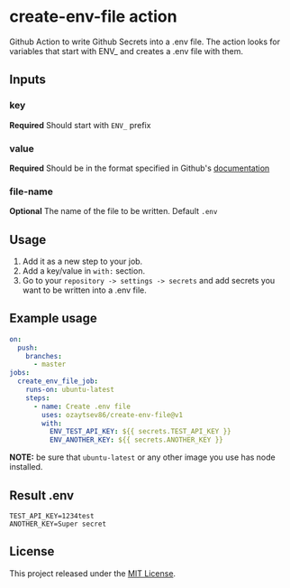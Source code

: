 # create-env-file action
Github Action to write Github Secrets into a .env file. The action looks for variables that start with ENV_ and creates a .env file with them.

## Inputs

### key
**Required** Should start with `ENV_` prefix

### value
**Required** Should be in the format specified in Github's [documentation](https://docs.github.com/en/free-pro-team@latest/actions/reference/encrypted-secrets#using-encrypted-secrets-in-a-workflow)
 
### file-name
**Optional** The name of the file to be written. Default  `.env`

## Usage
1. Add it as a new step to your job.
2. Add a key/value in `with:` section.
3. Go to your `repository -> settings -> secrets` and add secrets you want to be written into a .env file.

## Example usage
```yaml
on:
  push:
    branches:
      - master
jobs: 
  create_env_file_job:
    runs-on: ubuntu-latest
    steps:
      - name: Create .env file
        uses: ozaytsev86/create-env-file@v1
        with:
          ENV_TEST_API_KEY: ${{ secrets.TEST_API_KEY }}
          ENV_ANOTHER_KEY: ${{ secrets.ANOTHER_KEY }}
```
**NOTE:** be sure that `ubuntu-latest` or any other image you use has node installed.
## Result .env
```text
TEST_API_KEY=1234test
ANOTHER_KEY=Super secret
```

## License

This project released under the [MIT License](LICENSE).
